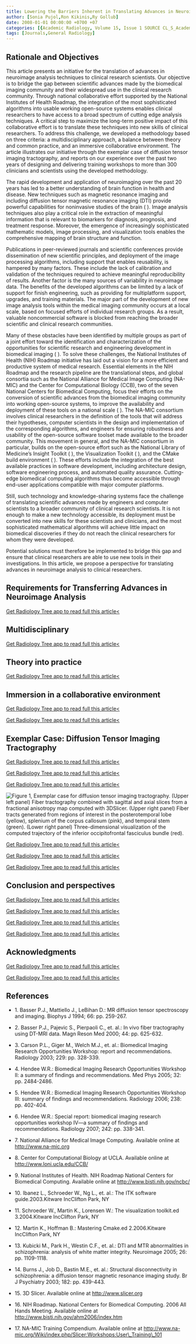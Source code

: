 ```yaml
---
title: Lowering the Barriers Inherent in Translating Advances in Neuroimage Analysis to Clinical Research Applications
author: [Sonia Pujol,Ron Kikinis,Ry Gollub]
date: 2008-01-01 00:00:00 +0700 +07
categories: [{Academic Radiology, Volume 15, Issue 1 SOURCE CL_S_AcademicRadiologyVolume15Issue1 1}]
tags: [Journals,General Radiology]
---
```

## Rationale and Objectives

This article presents an initiative for the translation of advances in neuroimage analysis techniques to clinical research scientists. Our objective is to bridge the gap between scientific advances made by the biomedical imaging community and their widespread use in the clinical research community. Through national collaborative effort supported by the National Institutes of Health Roadmap, the integration of the most sophisticated algorithms into usable working open-source systems enables clinical researchers to have access to a broad spectrum of cutting edge analysis techniques. A critical step to maximize the long-term positive impact of this collaborative effort is to translate these techniques into new skills of clinical researchers. To address this challenge, we developed a methodology based on three criteria: a multidisciplinary approach, a balance between theory and common practice, and an immersive collaborative environment. The article illustrates our initiative through the exemplar case of diffusion tensor imaging tractography, and reports on our experience over the past two years of designing and delivering training workshops to more than 300 clinicians and scientists using the developed methodology.

The rapid development and application of neuroimaging over the past 20 years has led to a better understanding of brain function in health and disease. New techniques such as magnetic resonance imaging and including diffusion tensor magnetic resonance imaging (DTI) provide powerful capabilities for noninvasive studies of the brain ( ). Image analysis techniques also play a critical role in the extraction of meaningful information that is relevant to biomarkers for diagnosis, prognosis, and treatment response. Moreover, the emergence of increasingly sophisticated mathematic models, image processing, and visualization tools enables the comprehensive mapping of brain structure and function.

Publications in peer-reviewed journals and scientific conferences provide dissemination of new scientific principles, and deployment of the image processing algorithms, including support that enables reusability, is hampered by many factors. These include the lack of calibration and validation of the techniques required to achieve meaningful reproducibility of results. Another factor is the many sources of variability in neuroimage data. The benefits of the developed algorithms can be limited by a lack of support for finish engineering, such as providing for multiplatform support, upgrades, and training materials. The major part of the development of new image analysis tools within the medical imaging community occurs at a local scale, based on focused efforts of individual research groups. As a result, valuable noncommercial software is blocked from reaching the broader scientific and clinical research communities.

Many of these obstacles have been identified by multiple groups as part of a joint effort toward the identification and characterization of the opportunities for scientific research and engineering development in biomedical imaging ( ). To solve these challenges, the National Institutes of Health (NIH) Roadmap initiative has laid out a vision for a more efficient and productive system of medical research. Essential elements in the NIH Roadmap and the research pipeline are the translational steps, and global consortia such as the National Alliance for Medical Image Computing (NA-MIC) and the Center for Computational Biology (CCB), two of the seven National Centers for Biomedical Computing, focus their efforts on the conversion of scientific advances from the biomedical imaging community into working open-source systems, to improve the availability and deployment of these tools on a national scale ( ). The NA-MIC consortium involves clinical researchers in the definition of the tools that will address their hypotheses, computer scientists in the design and implementation of the corresponding algorithms, and engineers for ensuring robustness and usability of the open-source software toolset made available to the broader community. This movement in general, and the NA-MIC consortium in particular, builds on the open-source effort such as the National Library of Medicine’s Insight Toolkit ( ), the Visualization Toolkit ( ), and the CMake build environment ( ). These efforts include the integration of the best available practices in software development, including architecture design, software engineering process, and automated quality assurance. Cutting-edge biomedical computing algorithms thus become accessible through end-user applications compatible with major computer platforms.

Still, such technology and knowledge-sharing systems face the challenge of translating scientific advances made by engineers and computer scientists to a broader community of clinical research scientists. It is not enough to make a new technology accessible, its deployment must be converted into new skills for these scientists and clinicians, and the most sophisticated mathematical algorithms will achieve little impact on biomedical discoveries if they do not reach the clinical researchers for whom they were developed.

Potential solutions must therefore be implemented to bridge this gap and ensure that clinical researchers are able to use new tools in their investigations. In this article, we propose a perspective for translating advances in neuroimage analysis to clinical researchers.

## Requirements for Transferring Advances in Neuroimage Analysis

[Get Radiology Tree app to read full this article<](https://clinicalpub.com/app)

## Multidisciplinary

[Get Radiology Tree app to read full this article<](https://clinicalpub.com/app)

## Theory into practice

[Get Radiology Tree app to read full this article<](https://clinicalpub.com/app)

## Immersion in a collaborative environment

[Get Radiology Tree app to read full this article<](https://clinicalpub.com/app)

[Get Radiology Tree app to read full this article<](https://clinicalpub.com/app)

## Exemplar Case: Diffusion Tensor Imaging Tractography

[Get Radiology Tree app to read full this article<](https://clinicalpub.com/app)

[Get Radiology Tree app to read full this article<](https://clinicalpub.com/app)

[Get Radiology Tree app to read full this article<](https://clinicalpub.com/app)

![Figure 1, Exemplar case for diffusion tensor imaging tractography. (Upper left panel) Fiber tractography combined with sagittal and axial slices from a fractional anisotropy map computed with 3DSlicer. (Upper right panel) Fiber tracts generated from regions of interest in the posterotemporal lobe (yellow), splenium of the corpus callosum (pink), and temporal stem (green). (Lower right panel) Three-dimensional visualization of the computed trajectory of the inferior occipitofrontal fasciculus bundle (red).](https://storage.googleapis.com/dl.dentistrykey.com/clinical/LoweringtheBarriersInherentinTranslatingAdvancesinNeuroimageAnalysistoClinicalResearchApplications/0_1s20S1076633207004618.jpg)

[Get Radiology Tree app to read full this article<](https://clinicalpub.com/app)

[Get Radiology Tree app to read full this article<](https://clinicalpub.com/app)

[Get Radiology Tree app to read full this article<](https://clinicalpub.com/app)

## Conclusion and perspectives

[Get Radiology Tree app to read full this article<](https://clinicalpub.com/app)

[Get Radiology Tree app to read full this article<](https://clinicalpub.com/app)

[Get Radiology Tree app to read full this article<](https://clinicalpub.com/app)

[Get Radiology Tree app to read full this article<](https://clinicalpub.com/app)

## Acknowledgments

[Get Radiology Tree app to read full this article<](https://clinicalpub.com/app)

[Get Radiology Tree app to read full this article<](https://clinicalpub.com/app)

## References

- 1\. Basser P.J., Mattiello J., LeBihan D.: MR diffusion tensor spectroscopy and imaging. Biophys J 1994; 66: pp. 259-267.


- 2\. Basser P.J., Pajevic S., Pierpaoli C., et. al.: In vivo fiber tractography using DT-MRI data. Magn Reson Med 2000; 44: pp. 625-632.


- 3\. Carson P.L., Giger M., Welch M.J., et. al.: Biomedical Imaging Research Opportunities Workshop: report and recommendations. Radiology 2003; 229: pp. 328-339.


- 4\. Hendee W.R.: Biomedical Imaging Research Opportunities Workshop II: a summary of findings and recommendations. Med Phys 2005; 32: pp. 2484-2486.


- 5\. Hendee W.R.: Biomedical Imaging Research Opportunities Workshop III: summary of findings and recommendations. Radiology 2006; 238: pp. 402-404.


- 6\. Hendee W.R.: Special report: biomedical imaging research opportunities workshop IV—a summary of findings and recommendations. Radiology 2007; 242: pp. 338-341.


- 7\.  National Alliance for Medical Image Computing. Available online at  http://www.na-mic.org

- 8\.  Center for Computational Biology at UCLA. Available online at  http://www.loni.ucla.edu/CCB/

- 9\.  National Institutes of Health. NIH Roadmap National Centers for Biomedical Computing. Available online at  http://www.bisti.nih.gov/ncbc/

- 10\. Ibanez L., Schroeder W., Ng L., et. al.: The ITK software guide.2003.Kitware IncClifton Park, NY


- 11\. Schroeder W., Martin K., Lorensen W.: The visualization toolkit.ed 3.2004.Kitware IncClifton Park, NY


- 12\. Martin K., Hoffman B.: Mastering Cmake.ed 2.2006.Kitware IncClifton Park, NY


- 13\. Kubicki M., Park H., Westin C.F., et. al.: DTI and MTR abnormalities in schizophrenia: analysis of white matter integrity. Neuroimage 2005; 26: pp. 1109-1118.


- 14\. Burns J., Job D., Bastin M.E., et. al.: Structural disconnectivity in schizophrenia: a diffusion tensor magnetic resonance imaging study. Br J Psychiatry 2003; 182: pp. 439-443.


- 15\.  3D Slicer. Available online at  http://www.slicer.org

- 16\.  NIH Roadmap. National Centers for Biomedical Computing. 2006 All Hands Meeting. Available online at  http://www.bisti.nih.gov/ahm2006/index.htm

- 17\.  NA-MIC Training Compendium. Available online at  http://www.na-mic.org/Wiki/index.php/Slicer:Workshops:User\_Training\_101